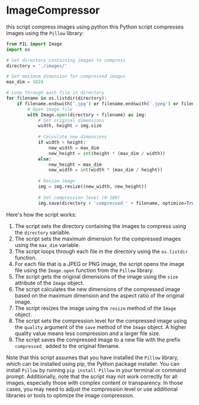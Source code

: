 # ImageCompressor
this script compress images using python
this Python script compresses images using the `Pillow` library:

```python
from PIL import Image
import os

# Set directory containing images to compress
directory = './images/'

# Set maximum dimension for compressed images
max_dim = 1024

# Loop through each file in directory
for filename in os.listdir(directory):
    if filename.endswith('.jpg') or filename.endswith('.jpeg') or filename.endswith('.png'):
        # Open image file
        with Image.open(directory + filename) as img:
            # Get original dimensions
            width, height = img.size
            
            # Calculate new dimensions
            if width > height:
                new_width = max_dim
                new_height = int(height * (max_dim / width))
            else:
                new_height = max_dim
                new_width = int(width * (max_dim / height))
            
            # Resize image
            img = img.resize((new_width, new_height))
            
            # Set compression level (0-100)
            img.save(directory + 'compressed_' + filename, optimize=True, quality=85)
```

Here's how the script works:

1. The script sets the directory containing the images to compress using the `directory` variable.
2. The script sets the maximum dimension for the compressed images using the `max_dim` variable.
3. The script loops through each file in the directory using the `os.listdir` function.
4. For each file that is a JPEG or PNG image, the script opens the image file using the `Image.open` function from the `Pillow` library.
5. The script gets the original dimensions of the image using the `size` attribute of the `Image` object.
6. The script calculates the new dimensions of the compressed image based on the maximum dimension and the aspect ratio of the original image.
7. The script resizes the image using the `resize` method of the `Image` object.
8. The script sets the compression level for the compressed image using the `quality` argument of the `save` method of the `Image` object. A higher quality value means less compression and a larger file size.
9. The script saves the compressed image to a new file with the prefix `compressed_` added to the original filename.

Note that this script assumes that you have installed the `Pillow` library, which can be installed using pip, the Python package installer. You can install `Pillow` by running `pip install Pillow` in your terminal or command prompt. Additionally, note that the script may not work correctly for all images, especially those with complex content or transparency. In those cases, you may need to adjust the compression level or use additional libraries or tools to optimize the image compression.
